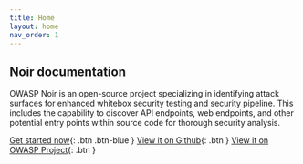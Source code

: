 ```yaml
---
title: Home
layout: home
nav_order: 1
---
```


## Noir documentation

OWASP Noir is an open-source project specializing in identifying attack surfaces for enhanced whitebox security testing and security pipeline. This includes the capability to discover API endpoints, web endpoints, and other potential entry points within source code for thorough security analysis.

[Get started now](./get_started/installation/){: .btn .btn-blue }
[View it on Github](https://github.com/owasp-noir/noir){: .btn }
[View it on OWASP Project](https://owasp.org/www-project-noir){: .btn }
